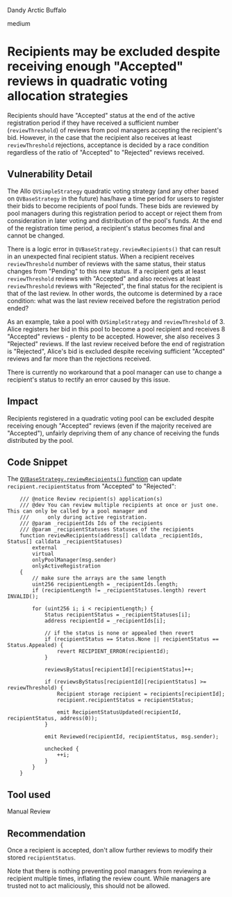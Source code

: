Dandy Arctic Buffalo

medium

# Recipients may be excluded despite receiving enough "Accepted" reviews in quadratic voting allocation strategies
Recipients should have "Accepted" status at the end of the active registration period if they have received a sufficient number (`reviewThreshold`) of reviews from pool managers accepting the recipient's bid. However, in the case that the recipient also receives at least `reviewThreshold` rejections, acceptance is decided by a race condition regardless of the ratio of "Accepted" to "Rejected" reviews received.

## Vulnerability Detail
The Allo `QVSimpleStrategy` quadratic voting strategy (and any other based on `QVBaseStrategy` in the future) has/have a time period for users to register their bids to become recipients of pool funds. These bids are reviewed by pool managers during this registration period to accept or reject them from consideration in later voting and distribution of the pool's funds. At the end of the registration time period, a recipient's status becomes final and cannot be changed.  

There is a logic error in `QVBaseStrategy.reviewRecipients()` that can result in an unexpected final recipient status. When a recipient receives `reviewThreshold` number of reviews with the same status, their status changes from "Pending" to this new status. If a recipient gets at least `reviewThreshold` reviews with "Accepted" and also receives at least `reviewThreshold` reviews with "Rejected", the final status for the recipient is that of the last review. In other words, the outcome is determined by a race condition: what was the last review received before the registration period ended? 

As an example, take a pool with `QVSimpleStrategy` and `reviewThreshold` of 3. Alice registers her bid in this pool to become a pool recipient and receives 8 "Accepted" reviews - plenty to be accepted. However, she also receives 3 "Rejected" reviews. If the last review received before the end of registration is "Rejected", Alice's bid is excluded despite receiving sufficient "Accepted" reviews and far more than the rejections received.

There is currently no workaround that a pool manager can use to change a recipient's status to rectify an error caused by this issue.

## Impact
Recipients registered in a quadratic voting pool can be excluded despite receiving enough "Accepted" reviews (even if the majority received are "Accepted"), unfairly depriving them of any chance of receiving the funds distributed by the pool.

## Code Snippet
The [`QVBaseStrategy.reviewRecipients()` function](https://github.com/allo-protocol/allo-v2/blob/851571c27df5c16f6586ece2a1cb6fd0acf04ec9/contracts/strategies/qv-base/QVBaseStrategy.sol#L249C1-L288C6) can update `recipient.recipientStatus` from "Accepted" to "Rejected":
```solidity
    /// @notice Review recipient(s) application(s)
    /// @dev You can review multiple recipients at once or just one. This can only be called by a pool manager and
    ///      only during active registration.
    /// @param _recipientIds Ids of the recipients
    /// @param _recipientStatuses Statuses of the recipients
    function reviewRecipients(address[] calldata _recipientIds, Status[] calldata _recipientStatuses)
        external
        virtual
        onlyPoolManager(msg.sender)
        onlyActiveRegistration
    {
        // make sure the arrays are the same length
        uint256 recipientLength = _recipientIds.length;
        if (recipientLength != _recipientStatuses.length) revert INVALID();

        for (uint256 i; i < recipientLength;) {
            Status recipientStatus = _recipientStatuses[i];
            address recipientId = _recipientIds[i];

            // if the status is none or appealed then revert
            if (recipientStatus == Status.None || recipientStatus == Status.Appealed) {
                revert RECIPIENT_ERROR(recipientId);
            }

            reviewsByStatus[recipientId][recipientStatus]++;

            if (reviewsByStatus[recipientId][recipientStatus] >= reviewThreshold) {
                Recipient storage recipient = recipients[recipientId];
                recipient.recipientStatus = recipientStatus;

                emit RecipientStatusUpdated(recipientId, recipientStatus, address(0));
            }

            emit Reviewed(recipientId, recipientStatus, msg.sender);

            unchecked {
                ++i;
            }
        }
    }
```

## Tool used

Manual Review

## Recommendation
Once a recipient is accepted, don't allow further reviews to modify their stored `recipientStatus`.

Note that there is nothing preventing pool managers from reviewing a recipient multiple times, inflating the review count. While managers are trusted not to act maliciously, this should not be allowed.
